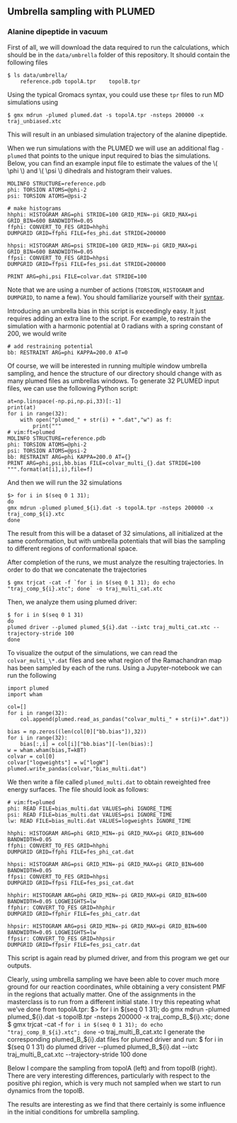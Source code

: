 <script
  src="https://cdn.mathjax.org/mathjax/latest/MathJax.js?config=TeX-AMS-MML_HTMLorMML"
  type="text/javascript">
</script>

## Umbrella sampling with PLUMED

### Alanine dipeptide in vacuum
First of all, we will download the data required to run the calculations, which should be in the `data/umbrella` folder of this repository.
It should contain the following files

    $ ls data/umbrella/
        reference.pdb topolA.tpr    topolB.tpr

Using the typical Gromacs syntax, you could use these `tpr` files 
to run MD simulations using 

    $ gmx mdrun -plumed plumed.dat -s topolA.tpr -nsteps 200000 -x traj_unbiased.xtc

This will result in an unbiased simulation trajectory of the 
alanine dipeptide. 

When we run simulations with the PLUMED we will use an additional
flag `-plumed` that points to the unique input required to bias the 
simulations. Below, you can find an example input file to
estimate the values of the \\( \phi \\) and \\( \psi \\) dihedrals 
and histogram their values.

    MOLINFO STRUCTURE=reference.pdb
    phi: TORSION ATOMS=@phi-2
    psi: TORSION ATOMS=@psi-2

    # make histograms
    hhphi: HISTOGRAM ARG=phi STRIDE=100 GRID_MIN=-pi GRID_MAX=pi GRID_BIN=600 BANDWIDTH=0.05
    ffphi: CONVERT_TO_FES GRID=hhphi
    DUMPGRID GRID=ffphi FILE=fes_phi.dat STRIDE=200000

    hhpsi: HISTOGRAM ARG=psi STRIDE=100 GRID_MIN=-pi GRID_MAX=pi GRID_BIN=600 BANDWIDTH=0.05
    ffpsi: CONVERT_TO_FES GRID=hhpsi
    DUMPGRID GRID=ffpsi FILE=fes_psi.dat STRIDE=200000

    PRINT ARG=phi,psi FILE=colvar.dat STRIDE=100

Note that we are using a number of actions (`TORSION`, 
`HISTOGRAM` and `DUMPGRID`, to name a few). You should 
familiarize yourself with their 
[syntax](https://www.plumed.org/doc-v2.7/user-doc/html/glossary.html).

Introducing an umbrella bias in this script is exceedingly 
easy. It just requires adding an extra line to the script.
For example, to restrain the simulation with a harmonic
potential at 0 radians with a spring constant of 200,
we would write 

    # add restraining potential
    bb: RESTRAINT ARG=phi KAPPA=200.0 AT=0

Of course, we will be interested in running multiple 
window umbrella sampling, and hence the structure of
our directory should change with as many plumed files
as umbrellas windows. To generate 32 PLUMED input files, 
we can use the following Python script:

    at=np.linspace(-np.pi,np.pi,33)[:-1]
    print(at)
    for i in range(32):
        with open("plumed_" + str(i) + ".dat","w") as f:
            print("""
    # vim:ft=plumed
    MOLINFO STRUCTURE=reference.pdb
    phi: TORSION ATOMS=@phi-2 
    psi: TORSION ATOMS=@psi-2
    bb: RESTRAINT ARG=phi KAPPA=200.0 AT={}
    PRINT ARG=phi,psi,bb.bias FILE=colvar_multi_{}.dat STRIDE=100
    """.format(at[i],i),file=f)

And then we will run the 32 simulations

    $> for i in $(seq 0 1 31);
    do 
    gmx mdrun -plumed plumed_${i}.dat -s topolA.tpr -nsteps 200000 -x traj_comp_${i}.xtc
    done

The result from this will be a dataset of 32 simulations, all
initialized at the same conformation, but with umbrella potentials
that will bias the sampling to different regions of conformational
space.
 
After completion of the runs, we must analyze the resulting 
trajectories. In order to do that we concatenate the trajectories

    $ gmx trjcat -cat -f `for i in $(seq 0 1 31); do echo "traj_comp_${i}.xtc"; done` -o traj_multi_cat.xtc

Then, we analyze them using plumed driver:

    $ for i in $(seq 0 1 31)
    do 
    plumed driver --plumed plumed_${i}.dat --ixtc traj_multi_cat.xtc --trajectory-stride 100
    done

To visualize the output of the simulations, we can read the 
`colvar_multi_\*.dat` files and see what region of the 
Ramachandran map has been sampled by each of the runs. Using
a Jupyter-notebook we can run the following 


    import plumed
    import wham

    col=[]
    for i in range(32):
        col.append(plumed.read_as_pandas("colvar_multi_" + str(i)+".dat"))
     
    bias = np.zeros((len(col[0]["bb.bias"]),32))
    for i in range(32):
        bias[:,i] = col[i]["bb.bias"][-len(bias):]
    w = wham.wham(bias,T=kBT)
    colvar = col[0]
    colvar["logweights"] = w["logW"]
    plumed.write_pandas(colvar,"bias_multi.dat")

We then write a file called `plumed_multi.dat` to obtain 
reweighted free energy surfaces. The file should look as
follows:

    # vim:ft=plumed
    phi: READ FILE=bias_multi.dat VALUES=phi IGNORE_TIME
    psi: READ FILE=bias_multi.dat VALUES=psi IGNORE_TIME
    lw: READ FILE=bias_multi.dat VALUES=logweights IGNORE_TIME
    
    hhphi: HISTOGRAM ARG=phi GRID_MIN=-pi GRID_MAX=pi GRID_BIN=600 BANDWIDTH=0.05
    ffphi: CONVERT_TO_FES GRID=hhphi
    DUMPGRID GRID=ffphi FILE=fes_phi_cat.dat
    
    hhpsi: HISTOGRAM ARG=psi GRID_MIN=-pi GRID_MAX=pi GRID_BIN=600 BANDWIDTH=0.05
    ffpsi: CONVERT_TO_FES GRID=hhpsi
    DUMPGRID GRID=ffpsi FILE=fes_psi_cat.dat
    
    hhphir: HISTOGRAM ARG=phi GRID_MIN=-pi GRID_MAX=pi GRID_BIN=600 BANDWIDTH=0.05 LOGWEIGHTS=lw
    ffphir: CONVERT_TO_FES GRID=hhphir
    DUMPGRID GRID=ffphir FILE=fes_phi_catr.dat
    
    hhpsir: HISTOGRAM ARG=psi GRID_MIN=-pi GRID_MAX=pi GRID_BIN=600 BANDWIDTH=0.05 LOGWEIGHTS=lw
    ffpsir: CONVERT_TO_FES GRID=hhpsir
    DUMPGRID GRID=ffpsir FILE=fes_psi_catr.dat

This script is again read by plumed driver, and from this program we get our outputs.


Clearly, using umbrella sampling we have been able to cover much more ground for our reaction coordinates, while obtaining a very consistent PMF in the regions that actually matter.
One of the assignments in the masterclass is to run from a different initial state. I try this repeating what we’ve done from topolA.tpr:
$> for i in $(seq 0 1 31); do gmx mdrun -plumed plumed_${i}.dat -s topolB.tpr -nsteps 200000 -x traj_comp_B_${i}.xtc; done
$ gmx trjcat -cat -f `for i in $(seq 0 1 31); do echo "traj_comp_B_${i}.xtc"; done` -o traj_multi_B_cat.xtc
I generate the corresponding plumed_B_${i}.dat  files for plumed driver and run:
$ for i in $(seq 0 1 31)
do
plumed driver --plumed plumed_B_${i}.dat --ixtc traj_multi_B_cat.xtc --trajectory-stride 100
done

Below I compare the sampling from topolA (left) and from topolB (right). There are very interesting differences, particularly with respect to the positive phi region, which is very much not sampled when we start to run dynamics from the topolB.

The results are interesting as we find that there certainly is some influence in the initial conditions for umbrella sampling.
